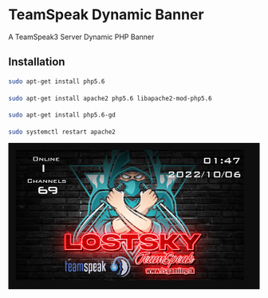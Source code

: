 TeamSpeak Dynamic Banner
========================

A TeamSpeak3 Server Dynamic PHP Banner 


## Installation

``` bash
sudo apt-get install php5.6

sudo apt-get install apache2 php5.6 libapache2-mod-php5.6

sudo apt-get install php5.6-gd

sudo systemctl restart apache2
```
![Before cod4screenshots](https://github.com/pludasDevTK/dynamic-banner/blob/main/img.png "Before cod4screenshots")
